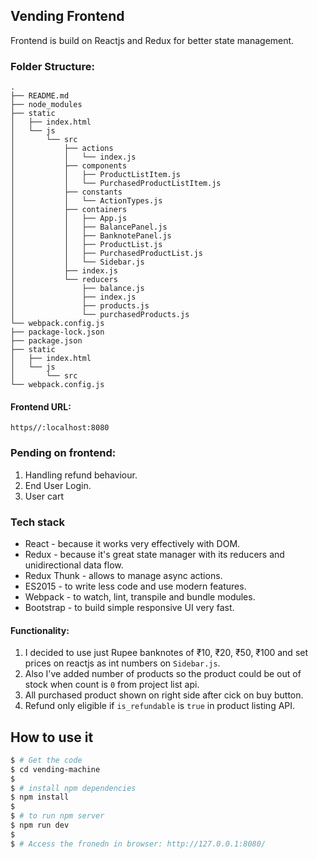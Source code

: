 ## Vending Frontend

Frontend is build on Reactjs and Redux for better state management.

### Folder Structure:

```
.
├── README.md
├── node_modules
├── static
│   ├── index.html
│   └── js
│       └── src
│           ├── actions
│           │   └── index.js
│           ├── components
│           │   ├── ProductListItem.js
│           │   └── PurchasedProductListItem.js
│           ├── constants
│           │   └── ActionTypes.js
│           ├── containers
│           │   ├── App.js
│           │   ├── BalancePanel.js
│           │   ├── BanknotePanel.js
│           │   ├── ProductList.js
│           │   ├── PurchasedProductList.js
│           │   └── Sidebar.js
│           ├── index.js
│           └── reducers
│               ├── balance.js
│               ├── index.js
│               ├── products.js
│               └── purchasedProducts.js
└── webpack.config.js
├── package-lock.json
├── package.json
├── static
│   ├── index.html
│   └── js
│       └── src
└── webpack.config.js
```
#### Frontend URL:
```url
https//:localhost:8080
```

### Pending on frontend:
1. Handling refund behaviour.
2. End User Login.
3. User cart

### Tech stack

- React - because it works very effectively with DOM.
- Redux - because it's great state manager with its reducers and unidirectional data flow.
- Redux Thunk - allows to manage async actions.
- ES2015 - to write less code and use modern features.
- Webpack - to watch, lint, transpile and bundle modules.
- Bootstrap - to build simple responsive UI very fast.

#### Functionality:

1. I decided to use just Rupee banknotes of ₹10, ₹20, ₹50, ₹100 and set prices on reactjs as int numbers on `Sidebar.js`.
2. Also I've added number of products so the product could be out of stock when count is `0` from project list api.
3. All purchased product shown on right side after cick on buy button.
4. Refund only eligible if `is_refundable` is `true` in product listing API.


## How to use it

```bash
$ # Get the code
$ cd vending-machine
$
$ # install npm dependencies
$ npm install
$
$ # to run npm server
$ npm run dev 
$
$ # Access the fronedn in browser: http://127.0.0.1:8080/

```